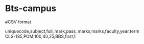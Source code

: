 # Bts-campus
#CSV format

uniquecode,subject,full_mark,pass_marks,marks,faculty,year,term<br>
CLS-185,POM,100,40,25,BBS,first,1
